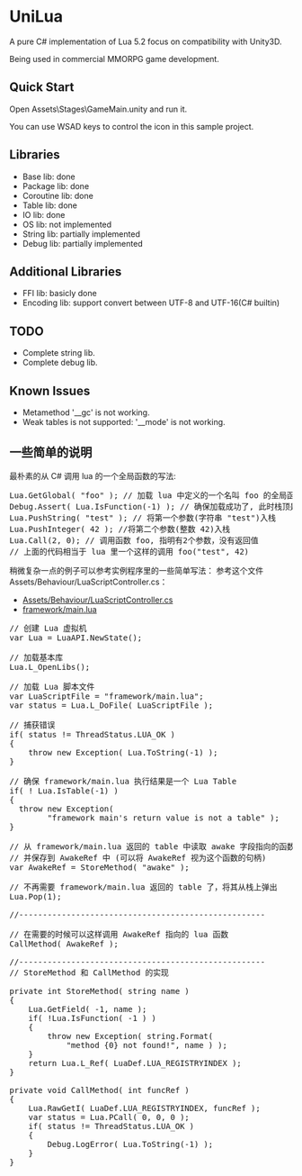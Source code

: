 # UniLua #

A pure C# implementation of Lua 5.2 focus on compatibility with Unity3D.

Being used in commercial MMORPG game development.

## Quick Start ##

Open Assets\Stages\GameMain.unity and run it.

You can use WSAD keys to control the icon in this sample project.

## Libraries ##

*   Base lib: done
*   Package lib: done
*   Coroutine lib: done
*   Table lib: done
*   IO lib: done
*   OS lib: not implemented
*   String lib: partially implemented
*   Debug lib: partially implemented

## Additional Libraries ##

*   FFI lib: basicly done
*   Encoding lib: support convert between UTF-8 and UTF-16(C# builtin)

## TODO ##

*   Complete string lib.
*   Complete debug lib.

## Known Issues ##

*   Metamethod '__gc' is not working.
*   Weak tables is not supported: '__mode' is not working.

## 一些简单的说明 ##

最朴素的从 C# 调用 lua 的一个全局函数的写法:

<pre>
Lua.GetGlobal( "foo" ); // 加载 lua 中定义的一个名叫 foo 的全局函数到堆栈
Debug.Assert( Lua.IsFunction(-1) ); // 确保加载成功了, 此时栈顶是函数 foo
Lua.PushString( "test" ); // 将第一个参数(字符串 "test")入栈
Lua.PushInteger( 42 ); //将第二个参数(整数 42)入栈
Lua.Call(2, 0); // 调用函数 foo, 指明有2个参数，没有返回值
// 上面的代码相当于 lua 里一个这样的调用 foo("test", 42)
</pre>


稍微复杂一点的例子可以参考实例程序里的一些简单写法：
参考这个文件 Assets/Behaviour/LuaScriptController.cs：

* <a href="https://github.com/xebecnan/UniLua/blob/master/Assets/Behaviour/LuaScriptController.cs">Assets/Behaviour/LuaScriptController.cs</a>
* <a href="https://github.com/xebecnan/UniLua/blob/master/Assets/StreamingAssets/LuaRoot/framework/main.lua">framework/main.lua</a>

<pre>
// 创建 Lua 虚拟机
var Lua = LuaAPI.NewState();

// 加载基本库
Lua.L_OpenLibs();

// 加载 Lua 脚本文件
var LuaScriptFile = "framework/main.lua";
var status = Lua.L_DoFile( LuaScriptFile );

// 捕获错误
if( status != ThreadStatus.LUA_OK )
{
    throw new Exception( Lua.ToString(-1) );
}

// 确保 framework/main.lua 执行结果是一个 Lua Table
if( ! Lua.IsTable(-1) )
{
  throw new Exception(
		"framework main's return value is not a table" );
}

// 从 framework/main.lua 返回的 table 中读取 awake 字段指向的函数
// 并保存到 AwakeRef 中 (可以将 AwakeRef 视为这个函数的句柄)
var AwakeRef = StoreMethod( "awake" );

// 不再需要 framework/main.lua 返回的 table 了，将其从栈上弹出
Lua.Pop(1);

//----------------------------------------------------

// 在需要的时候可以这样调用 AwakeRef 指向的 lua 函数
CallMethod( AwakeRef );

//----------------------------------------------------
// StoreMethod 和 CallMethod 的实现

private int StoreMethod( string name )
{
	Lua.GetField( -1, name );
	if( !Lua.IsFunction( -1 ) )
	{
		throw new Exception( string.Format(
			"method {0} not found!", name ) );
	}
	return Lua.L_Ref( LuaDef.LUA_REGISTRYINDEX );
}

private void CallMethod( int funcRef )
{
	Lua.RawGetI( LuaDef.LUA_REGISTRYINDEX, funcRef );
	var status = Lua.PCall( 0, 0, 0 );
	if( status != ThreadStatus.LUA_OK )
	{
		Debug.LogError( Lua.ToString(-1) );
	}
}
</pre>
